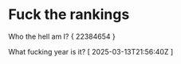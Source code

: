# Fuck the rankings

Who the hell am I?
{ 22384654 }

What fucking year is it?
[ 2025-03-13T21:56:40Z ]
